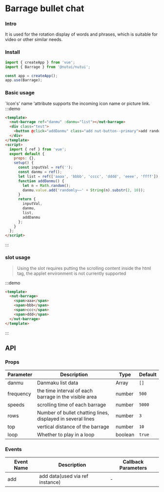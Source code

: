 # Barrage bullet chat

### Intro

It is used for the rotation display of words and phrases, which is suitable for video or other similar needs.

### Install

```javascript
import { createApp } from 'vue';
import { Barrage } from '@nutui/nutui';

const app = createApp();
app.use(Barrage);
```

### Basic usage

`Icon's' name 'attribute supports the incoming icon name or picture link.
:::demo

```html
<template>
  <nut-barrage ref="danmu" :danmu="list"></nut-barrage>
  <div class="test">
    <button @click="addDanmu" class="add nut-button--primary">add randomly</button>
  </div>
</template>
<script>
  import { ref } from 'vue';
  export default {
    props: {},
    setup() {
      const inputVal = ref('');
      const danmu = ref();
      let list = ref(['aaaa', 'bbbb', 'cccc', 'dddd', 'eeee', 'ffff']);
      function addDanmu() {
        let n = Math.random();
        danmu.value.add('randomly——' + String(n).substr(2, 10));
      }
      return {
        inputVal,
        danmu,
        list,
        addDanmu
      };
    }
  };
</script>
```

:::

### slot usage

> Using the slot requires putting the scrolling content inside the html tag, the applet environment is not currently supported

:::demo

```html
<template>
  <nut-barrage>
    <span>aaa</span>
    <span>bbb</span>
    <span>ccc</span>
    <span>ddd</span>
  </nut-barrage>
</template>
```

:::

## API

### Props

| Parameter | Description | Type | Default |
|  ---  |  ---  |  ---  |  ---  |
| danmu | Danmaku list data | Array | `[]` |
| frequency | the time interval of each barrage in the visible area | number | `500` |
| speeds | scrolling time of each barrage | number | `5000` |
| rows | Number of bullet chatting lines, displayed in several lines | number | `3` |
| top | vertical distance of the barrage | number | `10` |
| loop | Whether to play in a loop | boolean | `true` |

### Events

| Event Name | Description | Callback Parameters |
|  ---  |  ---  |  ---  |
| add | add data(used via ref instance) | - |
